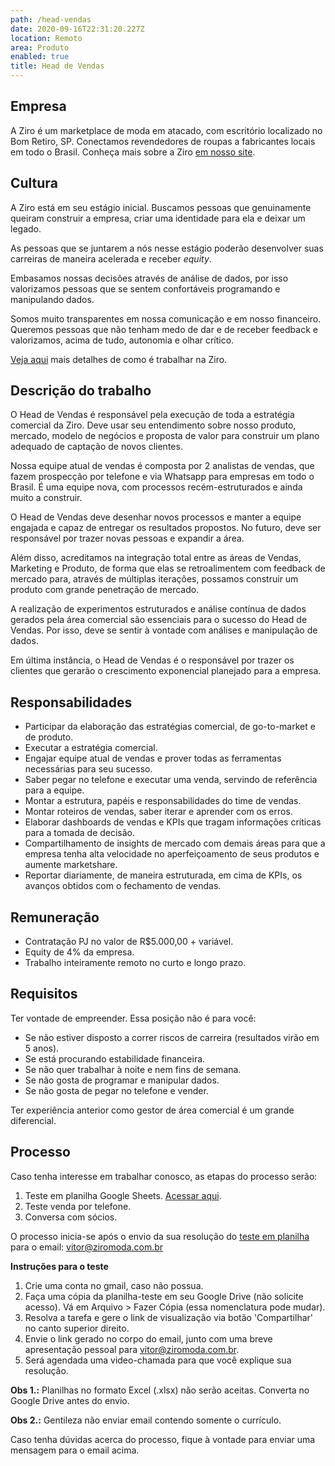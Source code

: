 ```yaml
---
path: /head-vendas
date: 2020-09-16T22:31:20.227Z
location: Remoto
area: Produto
enabled: true
title: Head de Vendas
---
```

## Empresa

A Ziro é um marketplace de moda em atacado, com escritório localizado no Bom Retiro, SP. Conectamos revendedores de roupas a fabricantes locais em todo o Brasil. Conheça mais sobre a Ziro <a href='https://ziro.com.br' target='_blank'>em nosso site</a>.

## Cultura

A Ziro está em seu estágio inicial. Buscamos pessoas que genuinamente queiram construir a empresa, criar uma identidade para ela e deixar um legado.

As pessoas que se juntarem a nós nesse estágio poderão desenvolver suas carreiras de maneira acelerada e receber _equity_.

Embasamos nossas decisões através de análise de dados, por isso valorizamos pessoas que se sentem confortáveis programando e manipulando dados.

Somos muito transparentes em nossa comunicação e em nosso financeiro. Queremos pessoas que não tenham medo de dar e de receber feedback e valorizamos, acima de tudo, autonomia e olhar crítico.

<a href='https://ziro.com.br/vagas/' target='_blank'>Veja aqui</a> mais detalhes de como é trabalhar na Ziro.

## Descrição do trabalho

O Head de Vendas é responsável pela execução de toda a estratégia comercial da Ziro. Deve usar seu entendimento sobre nosso produto, mercado, modelo de negócios e proposta de valor para construir um plano adequado de captação de novos clientes.

Nossa equipe atual de vendas é composta por 2 analistas de vendas, que fazem prospecção por telefone e via Whatsapp para empresas em todo o Brasil. É uma equipe nova, com processos recém-estruturados e ainda muito a construir.

O Head de Vendas deve desenhar novos processos e manter a equipe engajada e capaz de entregar os resultados propostos. No futuro, deve ser responsável por trazer novas pessoas e expandir a área.

Além disso, acreditamos na integração total entre as áreas de Vendas, Marketing e Produto, de forma que elas se retroalimentem com feedback de mercado para, através de múltiplas iterações, possamos construir um produto com grande penetração de mercado.

A realização de experimentos estruturados e análise contínua de dados gerados pela área comercial são essenciais para o sucesso do Head de Vendas. Por isso, deve se sentir à vontade com análises e manipulação de dados.

Em última instância, o Head de Vendas é o responsável por trazer os clientes que gerarão o crescimento exponencial planejado para a empresa.

## Responsabilidades

* Participar da elaboração das estratégias comercial, de go-to-market e de produto.
* Executar a estratégia comercial.
* Engajar equipe atual de vendas e prover todas as ferramentas necessárias para seu sucesso.
* Saber pegar no telefone e executar uma venda, servindo de referência para a equipe.
* Montar a estrutura, papéis e responsabilidades do time de vendas.
* Montar roteiros de vendas, saber iterar e aprender com os erros.
* Elaborar dashboards de vendas e KPIs que tragam informações críticas para a tomada de decisão.
* Compartilhamento de insights de mercado com demais áreas para que a empresa tenha alta velocidade no aperfeiçoamento de seus produtos e aumente marketshare.
* Reportar diariamente, de maneira estruturada, em cima de KPIs, os avanços obtidos com o fechamento de vendas.

## Remuneração

* Contratação PJ no valor de R$5.000,00 + variável.
* Equity de 4% da empresa.
* Trabalho inteiramente remoto no curto e longo prazo.

## Requisitos

Ter vontade de empreender. Essa posição não é para você: 
* Se não estiver disposto a correr riscos de carreira (resultados virão em 5 anos).
* Se está procurando estabilidade financeira.
* Se não quer trabalhar à noite e nem fins de semana.
* Se não gosta de programar e manipular dados.
* Se não gosta de pegar no telefone e vender.

Ter experiência anterior como gestor de área comercial é um grande diferencial.

## Processo

Caso tenha interesse em trabalhar conosco, as etapas do processo serão:

1. Teste em planilha Google Sheets. <a href='http://bit.ly/teste-business' target='_blank'>Acessar aqui</a>.
2. Teste venda por telefone.
3. Conversa com sócios.

O processo inicia-se após o envio da sua resolução do <a href='http://bit.ly/teste-business' target='_blank'>teste em planilha</a> para o email: vitor@ziromoda.com.br

**Instruções para o teste**

1. Crie uma conta no gmail, caso não possua.
2. Faça uma cópia da planilha-teste em seu Google Drive (não solicite acesso). Vá em Arquivo > Fazer Cópia (essa nomenclatura pode mudar).
3. Resolva a tarefa e gere o link de visualização via botão 'Compartilhar' no canto superior direito.
4. Envie o link gerado no corpo do email, junto com uma breve apresentação pessoal para vitor@ziromoda.com.br.
5. Será agendada uma video-chamada para que você explique sua resolução.

**Obs 1.:** Planilhas no formato Excel (.xlsx) não serão aceitas. Converta no Google Drive antes do envio.

**Obs 2.:** Gentileza não enviar email contendo somente o currículo.

Caso tenha dúvidas acerca do processo, fique à vontade para enviar uma mensagem para o email acima.
